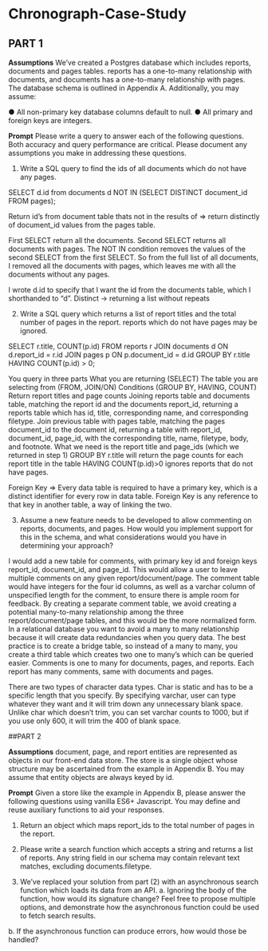 # Chronograph-Case-Study
## PART 1

**Assumptions**
We’ve created a Postgres database which includes reports, documents and pages tables. reports has a one-to-many relationship with documents, and documents has a one-to-many relationship with pages. The database schema is outlined in Appendix A. Additionally, you may assume:

● All non-primary key database columns default to null.
● All primary and foreign keys are integers.

**Prompt**
Please write a query to answer each of the following questions. Both accuracy and query performance are critical. Please document any assumptions you make in addressing these questions.
1. Write a SQL query to find the ids of all documents which do not have any pages.

SELECT d.id from documents d NOT IN (SELECT DISTINCT document_id FROM pages);

Return id’s from document table thats not in the results of ⇒ return distinctly of document_id values from the pages table.

First SELECT return all the documents. Second SELECT returns all documents with pages. The NOT IN condition removes the values of the second SELECT from the first SELECT. So from the full list of all documents, I removed all the documents with pages, which leaves me with all the documents without any pages.

I wrote d.id to specify that I want the id from the documents table, which I shorthanded to “d”.
Distinct → returning a list without repeats


2. Write a SQL query which returns a list of report titles and the total number of pages in the report. reports which do not have pages may be ignored.

SELECT r.title, COUNT(p.id) FROM reports r JOIN documents d ON d.report_id = r.id JOIN pages p ON p.document_id = d.id GROUP BY r.title HAVING COUNT(p.id) > 0;

You query in three parts
What you are returning (SELECT)
The table you are selecting from (FROM, JOIN/ON)
Conditions (GROUP BY, HAVING, COUNT)
Return report titles and page counts
Joining reports table and documents table, matching the report id and the documents report_id, returning a reports table which has id, title, corresponding name, and corresponding filetype. 
Join previous table with pages table, matching the pages document_id to the document id, returning a table with report_id, document_id, page_id, with the corresponding title, name, filetype, body, and footnote.
What we need is the report title and page_ids (which we returned in step 1)
GROUP BY r.title will return the page counts for each report title in the table
HAVING COUNT(p.id)>0 ignores reports that do not have pages. 

Foreign Key => Every data table is required to have a primary key, which is a distinct identifier for every row in data table. Foreign Key is any reference to that key in another table, a way of linking the two.


3. Assume a new feature needs to be developed to allow commenting on reports, documents, and pages. How would you implement support for this in the schema, and what considerations would you have in determining your approach?

I would add a new table for comments, with primary key id and foreign keys report_id, document_id, and page_id. This would allow a user to leave multiple comments on any given report/document/page. The comment table would have integers for the four id columns, as well as a varchar column of unspecified length for the comment, to ensure there is ample room for feedback. By creating a separate comment table, we avoid creating a potential many-to-many relationship among the three report/document/page tables, and this would be the more normalized form. In a relational database you want to avoid a many to many relationship because it will create data redundancies when you query data. The best practice is to create a bridge table, so instead of a many to many, you create a third table which creates two one to many’s which can be queried easier. Comments is one to many for documents, pages, and reports. Each report has many comments, same with documents and pages.

There are two types of character data types. Char is static and has to be a specific length that you specify.
By specifying varchar, user can type whatever they want and it will trim down any unnecessary blank space. Unlike char which doesn’t trim, you can set varchar counts to 1000, but if you use only 600, it will trim the 400 of blank space. 

##PART 2

**Assumptions** 
document, page, and report entities are represented as objects in our front-end data store. The store is a single object whose structure may be ascertained from the example in Appendix B. You may assume that entity objects are always keyed by id.

**Prompt**
Given a store like the example in Appendix B, please answer the following questions using vanilla ES6+ Javascript. You may define and reuse auxiliary functions to aid your responses.

1. Return an object which maps report_ids to the total number of pages in the report.

2. Please write a search function which accepts a string and returns a list of reports. Any string field in our schema may contain relevant text matches, excluding documents.filetype.

3. We’ve replaced your solution from part (2) with an asynchronous search function which loads its data from an API.
a. Ignoring the body of the function, how would its signature change? Feel free to propose multiple options, and demonstrate how the asynchronous function could be used to fetch search results.

b. If the asynchronous function can produce errors, how would those be handled?


